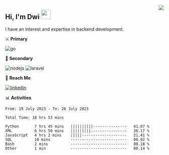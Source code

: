 [<img src="https://komarev.com/ghpvc/?username=masred&color=green&style=flat-square&label=Profile+Views" align="right">](github.com/masred)

## Hi, I'm Dwi <img src="https://raw.githubusercontent.com/MartinHeinz/MartinHeinz/master/wave.gif" width="30px">

I have an interest and expertise in backend development.

⚔️ **Primary**

![go](https://img.shields.io/badge/---?logo=go&label=Golang&style=social)

🔪 **Secondary**

![nodejs](https://img.shields.io/badge/---?logo=node.js&label=Node.js&style=social&logoColor=green)
![laravel](https://img.shields.io/badge/---?logo=laravel&label=Laravel&style=social)

🔗 **Reach Me**

[![linkedin](https://img.shields.io/badge/---?logo=linkedin&label=LinkedIn&style=social)](https://linkedin.com/in/dwifitriyanto)

📊 **Activities**

<!--START_SECTION:waka-->

```all_time
From: 19 July 2023 - To: 26 July 2023

Total Time: 18 hrs 53 mins

Python       7 hrs 45 mins   ||||||||||---------------   41.07 %
XML          6 hrs 50 mins   |||||||||----------------   36.17 %
JavaScript   4 hrs 2 mins    |||||--------------------   21.41 %
SQL          10 mins         -------------------------   00.92 %
Bash         2 mins          -------------------------   00.18 %
Other        1 min           -------------------------   00.14 %
```

<!--END_SECTION:waka-->
